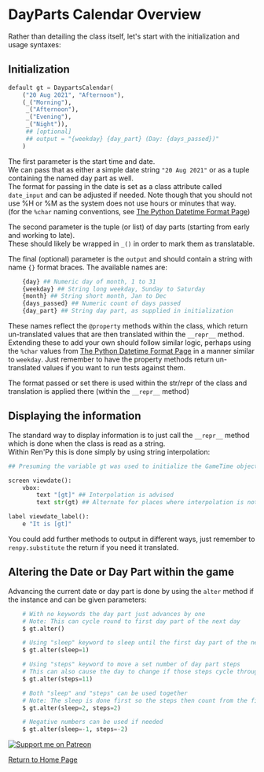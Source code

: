 # DayParts Calendar Overview

Rather than detailing the class itself, let's start with the initialization and usage syntaxes:

## Initialization
```py
default gt = DaypartsCalendar(
    ("20 Aug 2021", "Afternoon"), 
    (_("Morning"), 
     _("Afternoon"), 
     _("Evening"), 
     _("Night")), 
     ## [optional] 
     ## output = "{weekday} {day_part} (Day: {days_passed})"
    )
```
The first parameter is the start time and date.  
We can pass that as either a simple date string `"20 Aug 2021"` or as a tuple containing the named day part as well.  
The format for passing in the date is set as a class attribute called `date_input` and can be adjusted if needed. Note though that you should not use %H or %M as the system does not use hours or minutes that way.  
(for the `%char` naming conventions, see [The Python Datetime Format Page](https://docs.python.org/3/library/datetime.html#strftime-and-strptime-format-codes))

The second parameter is the tuple (or list) of day parts (starting from early and working to late).  
These should likely be wrapped in `_()` in order to mark them as translatable.  

The final (optional) parameter is the `output` and should contain a string with name `{}` format braces.
The available names are:
```py
    {day} ## Numeric day of month, 1 to 31
    {weekday} ## String long weekday, Sunday to Saturday
    {month} ## String short month, Jan to Dec
    {days_passed} ## Numeric count of days passed
    {day_part} ## String day part, as supplied in initialization
```
These names reflect the `@property` methods within the class, which return un-translated values that are then translated within the `__repr__` method.  
Extending these to add your own should follow similar logic, perhaps using the `%char` values from [The Python Datetime Format Page](https://docs.python.org/3/library/datetime.html#strftime-and-strptime-format-codes) in a manner similar to `weekday`. Just remember to have the property methods return un-translated values if you want to run tests against them.

The format passed or set there is used within the str/repr of the class and translation is applied there (within the `__repr__` method)

## Displaying the information

The standard way to display information is to just call the `__repr__` method which is done when the class is read as a string.  
Within Ren'Py this is done simply by using string interpolation:  
```py
## Presuming the variable gt was used to initialize the GameTime object

screen viewdate():
    vbox:
        text "[gt]" ## Interpolation is advised
        text str(gt) ## Alternate for places where interpolation is not supported

label viewdate_label():
    e "It is [gt]"
```
You could add further methods to output in different ways, just remember to `renpy.substitute` the return if you need it translated.

## Altering the Date or Day Part within the game

Advancing the current date or day part is done by using the `alter` method if the instance and can be given parameters:
```py
    # With no keywords the day part just advances by one
    # Note: This can cycle round to first day part of the next day
    $ gt.alter()

    # Using "sleep" keyword to sleep until the first day part of the next day
    $ gt.alter(sleep=1)

    # Using "steps" keyword to move a set number of day part steps
    # This can also cause the day to change if those steps cycle through
    $ gt.alter(steps=11)

    # Both "sleep" and "steps" can be used together
    # Note: The sleep is done first so the steps then count from the first day part
    $ gt.alter(sleep=2, steps=2)

    # Negative numbers can be used if needed
    $ gt.alter(sleep=-1, steps=-2)
```





[![Support me on Patreon](https://c5.patreon.com/external/logo/become_a_patron_button.png)](https://www.patreon.com/bePatron?u=19978585)

[Return to Home Page](README.md)
